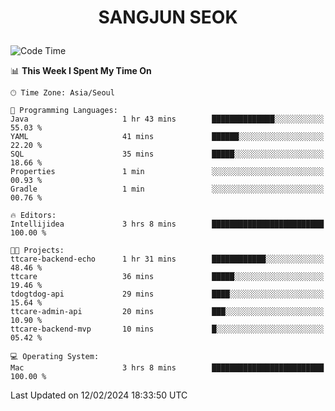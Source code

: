 <h1>
 <p align="center">
   SANGJUN SEOK
 </p>
</h1>

<!--START_SECTION:waka-->
![Code Time](http://img.shields.io/badge/Code%20Time-3%2C265%20hrs%2023%20mins-blue)

📊 **This Week I Spent My Time On** 

```text
🕑︎ Time Zone: Asia/Seoul

💬 Programming Languages: 
Java                     1 hr 43 mins        ██████████████░░░░░░░░░░░   55.03 % 
YAML                     41 mins             ██████░░░░░░░░░░░░░░░░░░░   22.20 % 
SQL                      35 mins             █████░░░░░░░░░░░░░░░░░░░░   18.66 % 
Properties               1 min               ░░░░░░░░░░░░░░░░░░░░░░░░░   00.93 % 
Gradle                   1 min               ░░░░░░░░░░░░░░░░░░░░░░░░░   00.76 % 

🔥 Editors: 
Intellijidea             3 hrs 8 mins        █████████████████████████   100.00 % 

🐱‍💻 Projects: 
ttcare-backend-echo      1 hr 31 mins        ████████████░░░░░░░░░░░░░   48.46 % 
ttcare                   36 mins             █████░░░░░░░░░░░░░░░░░░░░   19.46 % 
tdogtdog-api             29 mins             ████░░░░░░░░░░░░░░░░░░░░░   15.64 % 
ttcare-admin-api         20 mins             ███░░░░░░░░░░░░░░░░░░░░░░   10.90 % 
ttcare-backend-mvp       10 mins             █░░░░░░░░░░░░░░░░░░░░░░░░   05.42 % 

💻 Operating System: 
Mac                      3 hrs 8 mins        █████████████████████████   100.00 % 
```


 Last Updated on 12/02/2024 18:33:50 UTC
<!--END_SECTION:waka-->

